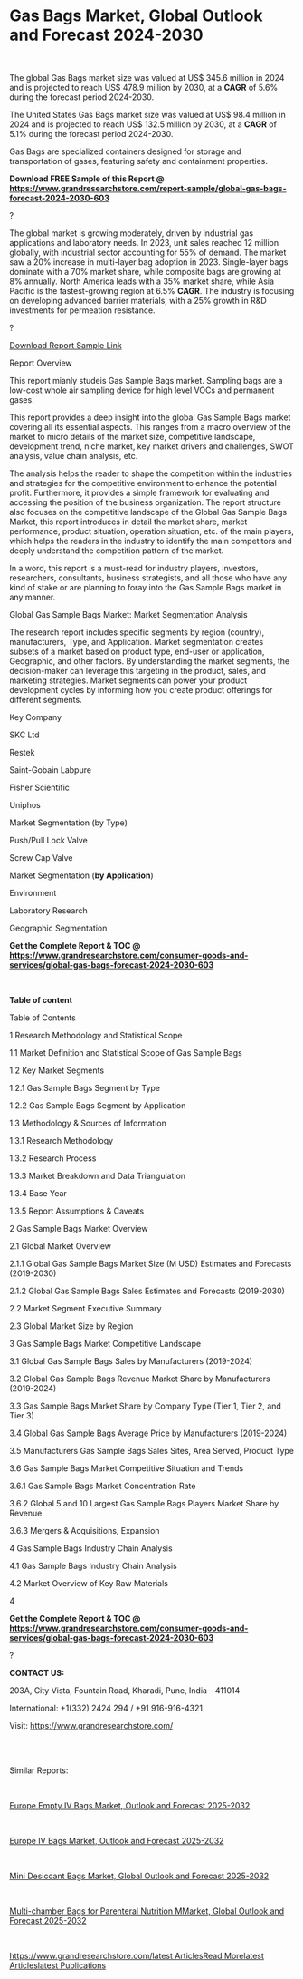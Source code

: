 <h1>Gas Bags Market, Global Outlook and Forecast 2024-2030</h1><br/><p>The global Gas Bags market size was valued at US$ 345.6 million in 2024 and is projected to reach US$ 478.9 million by 2030, at a <strong>CAGR</strong> of 5.6% during the forecast period 2024-2030.</p>
 
 
 
 <p>The United States Gas Bags market size was valued at US$ 98.4 million in 2024 and is projected to reach US$ 132.5 million by 2030, at a <strong>CAGR</strong> of 5.1% during the forecast period 2024-2030.</p>
 
 
 
 <p>Gas Bags are specialized containers designed for storage and transportation of gases, featuring safety and containment properties.</p>
 
 
 
 <div><b>Download FREE Sample of this Report @ <a href="https://www.grandresearchstore.com/report-sample/global-gas-bags-forecast-2024-2030-603">https://www.grandresearchstore.com/report-sample/global-gas-bags-forecast-2024-2030-603</a></b></div>
 
 
 
 <p>? </p>
 
 
 
 <p>The global market is growing moderately, driven by industrial gas applications and laboratory needs. In 2023, unit sales reached 12 million globally, with industrial sector accounting for 55% of demand. The market saw a 20% increase in multi-layer bag adoption in 2023. Single-layer bags dominate with a 70% market share, while composite bags are growing at 8% annually. North America leads with a 35% market share, while Asia Pacific is the fastest-growing region at 6.5% <strong>CAGR</strong>. The industry is focusing on developing advanced barrier materials, with a 25% growth in R&D investments for permeation resistance.</p>
 
 
 
 <p>? </p>
 
 
 
 <p><a href="https://www.grandresearchstore.com/mr-admin/report-sample/global-gas-bags-forecast-2024-2030-603">Download Report Sample Link</a></p>
 
 
 
 <p>Report Overview</p>
 
 
 
 <p>This report mianly studeis Gas Sample Bags market. Sampling bags are a low-cost whole air sampling device for high level VOCs and permanent gases.</p>
 
 
 
 <p>This report provides a deep insight into the global Gas Sample Bags market covering all its essential aspects. This ranges from a macro overview of the market to micro details of the market size, competitive landscape, development trend, niche market, key market drivers and challenges, SWOT analysis, value chain analysis, etc.</p>
 
 
 
 <p>The analysis helps the reader to shape the competition within the industries and strategies for the competitive environment to enhance the potential profit. Furthermore, it provides a simple framework for evaluating and accessing the position of the business organization. The report structure also focuses on the competitive landscape of the Global Gas Sample Bags Market, this report introduces in detail the market share, market performance, product situation, operation situation, etc. of the main players, which helps the readers in the industry to identify the main competitors and deeply understand the competition pattern of the market.</p>
 
 
 
 <p>In a word, this report is a must-read for industry players, investors, researchers, consultants, business strategists, and all those who have any kind of stake or are planning to foray into the Gas Sample Bags market in any manner.</p>
 
 
 
 <p>Global Gas Sample Bags Market: Market Segmentation Analysis</p>
 
 
 
 <p>The research report includes specific segments by region (country), manufacturers, Type, and Application. Market segmentation creates subsets of a market based on product type, end-user or application, Geographic, and other factors. By understanding the market segments, the decision-maker can leverage this targeting in the product, sales, and marketing strategies. Market segments can power your product development cycles by informing how you create product offerings for different segments.</p>
 
 
 
 <p>Key Company</p>
 
 
 
 <p>SKC Ltd</p>
 
 
 
 <p>Restek</p>
 
 
 
 <p>Saint-Gobain Labpure</p>
 
 
 
 <p>Fisher Scientific</p>
 
 
 
 <p>Uniphos</p>
 
 
 
 <p>Market Segmentation (by Type)</p>
 
 
 
 <p>Push/Pull Lock Valve</p>
 
 
 
 <p>Screw Cap Valve</p>
 
 
 
 <p>Market Segmentation (<strong>by Application</strong>)</p>
 
 
 
 <p>Environment</p>
 
 
 
 <p>Laboratory Research</p>
 
 
 
 <p>Geographic Segmentation</p>
 
 
 
 <div><b>Get the Complete Report & TOC @ <a href="https://www.grandresearchstore.com/consumer-goods-and-services/global-gas-bags-forecast-2024-2030-603">https://www.grandresearchstore.com/consumer-goods-and-services/global-gas-bags-forecast-2024-2030-603</a></b></div>
 
 
 
 <p><br />
 
 <b>Table of content</b></p>
 
 
 
 <p>Table of Contents<br />
 
 1 Research Methodology and Statistical Scope<br />
 
 1.1 Market Definition and Statistical Scope of Gas Sample Bags<br />
 
 1.2 Key Market Segments<br />
 
 1.2.1 Gas Sample Bags Segment by Type<br />
 
 1.2.2 Gas Sample Bags Segment by Application<br />
 
 1.3 Methodology & Sources of Information<br />
 
 1.3.1 Research Methodology<br />
 
 1.3.2 Research Process<br />
 
 1.3.3 Market Breakdown and Data Triangulation<br />
 
 1.3.4 Base Year<br />
 
 1.3.5 Report Assumptions & Caveats<br />
 
 2 Gas Sample Bags Market Overview<br />
 
 2.1 Global Market Overview<br />
 
 2.1.1 Global Gas Sample Bags Market Size (M USD) Estimates and Forecasts (2019-2030)<br />
 
 2.1.2 Global Gas Sample Bags Sales Estimates and Forecasts (2019-2030)<br />
 
 2.2 Market Segment Executive Summary<br />
 
 2.3 Global Market Size by Region<br />
 
 3 Gas Sample Bags Market Competitive Landscape<br />
 
 3.1 Global Gas Sample Bags Sales by Manufacturers (2019-2024)<br />
 
 3.2 Global Gas Sample Bags Revenue Market Share by Manufacturers (2019-2024)<br />
 
 3.3 Gas Sample Bags Market Share by Company Type (Tier 1, Tier 2, and Tier 3)<br />
 
 3.4 Global Gas Sample Bags Average Price by Manufacturers (2019-2024)<br />
 
 3.5 Manufacturers Gas Sample Bags Sales Sites, Area Served, Product Type<br />
 
 3.6 Gas Sample Bags Market Competitive Situation and Trends<br />
 
 3.6.1 Gas Sample Bags Market Concentration Rate<br />
 
 3.6.2 Global 5 and 10 Largest Gas Sample Bags Players Market Share by Revenue<br />
 
 3.6.3 Mergers & Acquisitions, Expansion<br />
 
 4 Gas Sample Bags Industry Chain Analysis<br />
 
 4.1 Gas Sample Bags Industry Chain Analysis<br />
 
 4.2 Market Overview of Key Raw Materials<br />
 
 4</p>
 
 
 
 <div><b>Get the Complete Report & TOC @ <a href="https://www.grandresearchstore.com/consumer-goods-and-services/global-gas-bags-forecast-2024-2030-603">https://www.grandresearchstore.com/consumer-goods-and-services/global-gas-bags-forecast-2024-2030-603</a></b></div>
 
 
 
 <p>? </p>
 
 
 
 <p><b>CONTACT US:</b><br />
 
 203A, City Vista, Fountain Road, Kharadi, Pune, India - 411014<br />
 
 International: +1(332) 2424 294 / +91 916-916-4321<br />
 
 Visit: <a href="https://www.grandresearchstore.com/">https://www.grandresearchstore.com/</a><br />
 
 <br />
 
 <br />
 
 Similar Reports:<br />
 
 <br />
 
 <a href="https://www.grandresearchstore.com/energy-and-natural-resources/europe-empty-iv-bags-forecast-2025-2032-429">Europe Empty IV Bags Market, Outlook and Forecast 2025-2032</a><br />
 
 <br />
 
 <a href="https://www.grandresearchstore.com/energy-and-natural-resources/europe-iv-bags-forecast-2025-2032-914">Europe IV Bags Market, Outlook and Forecast 2025-2032</a><br />
 
 <br />
 
 <a href="https://www.grandresearchstore.com/chemicals-and-materials/global-mini-desiccant-bags-forecast-2025-2032-183">Mini Desiccant Bags Market, Global Outlook and Forecast 2025-2032</a><br />
 
 <br />
 
 <a href="https://www.grandresearchstore.com/life-sciences/global-multichamber-bags-for-parenteral-nutrition-m-forecast-2025-2032-483">Multi-chamber Bags for Parenteral Nutrition MMarket, Global Outlook and Forecast 2025-2032</a><br />
 
 <br />
 
 <a href="https://gyeongbokgung.com">https://www.grandresearchstore.com/</a><a href="https://hallyeomaritime.com">latest Articles</a><a href="https://jingwansa.com">Read More</a><a href="https://nguoiviet.jp/">latest Articles</a><a href="https://www.intelmarketresearch.com/">latest Publications</a></p>